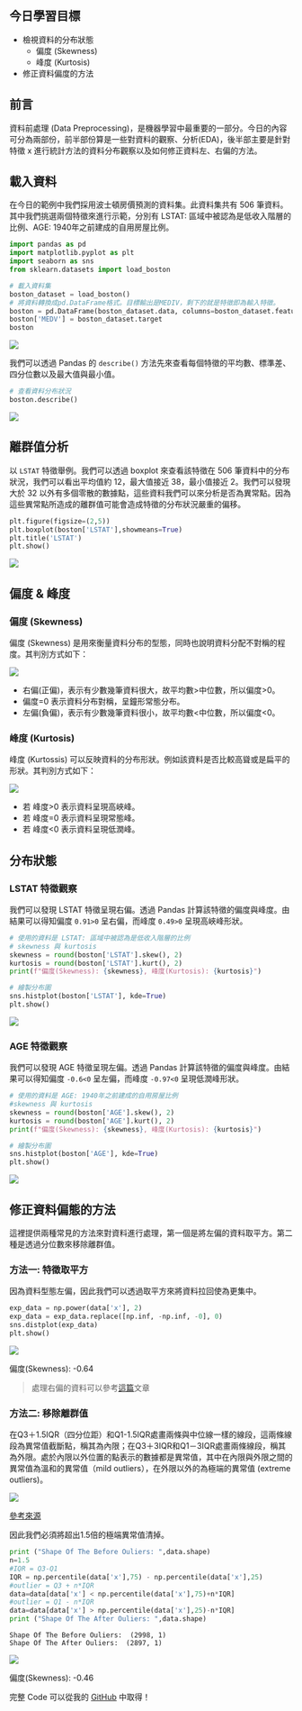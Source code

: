 
## 今日學習目標
- 檢視資料的分布狀態
    - 偏度 (Skewness)
    - 峰度 (Kurtosis)
- 修正資料偏度的方法

## 前言
資料前處理 (Data Preprocessing)，是機器學習中最重要的一部分。今日的內容可分為兩部份，前半部份算是一些對資料的觀察、分析(EDA)，後半部主要是針對特徵 x 進行統計方法的資料分布觀察以及如何修正資料左、右偏的方法。

## 載入資料
在今日的範例中我們採用波士頓房價預測的資料集。此資料集共有 506 筆資料。其中我們挑選兩個特徵來進行示範，分別有 LSTAT: 區域中被認為是低收入階層的比例、AGE: 1940年之前建成的自用房屋比例。

```py
import pandas as pd  
import matplotlib.pyplot as plt 
import seaborn as sns 
from sklearn.datasets import load_boston

# 載入資料集
boston_dataset = load_boston()
# 將資料轉換成pd.DataFrame格式。目標輸出是MEDIV，剩下的就是特徵即為輸入特徵。
boston = pd.DataFrame(boston_dataset.data, columns=boston_dataset.feature_names)
boston['MEDV'] = boston_dataset.target
boston
```

![](./image/img23-1.png)

我們可以透過 Pandas 的 `describe()` 方法先來查看每個特徵的平均數、標準差、四分位數以及最大值與最小值。

```py
# 查看資料分布狀況
boston.describe()
```

![](./image/img23-2.png)

## 離群值分析
以 `LSTAT` 特徵舉例。我們可以透過 boxplot 來查看該特徵在 506 筆資料中的分布狀況，我們可以看出平均值約 12，最大值接近 38，最小值接近 2。我們可以發現大於 32 以外有多個零散的數據點，這些資料我們可以來分析是否為異常點。因為這些異常點所造成的離群值可能會造成特徵的分布狀況嚴重的偏移。

```python
plt.figure(figsize=(2,5))
plt.boxplot(boston['LSTAT'],showmeans=True)
plt.title('LSTAT')
plt.show()
```

![](./image/img23-3.png)


## 偏度 & 峰度
### 偏度 (Skewness)
偏度 (Skewness) 是用來衡量資料分布的型態，同時也說明資料分配不對稱的程度。其判別方式如下：

![](./image/img23-4.png)

- 右偏(正偏)，表示有少數幾筆資料很大，故平均數>中位數，所以偏度>0。
- 偏度=0 表示資料分布對稱，呈鐘形常態分布。
- 左偏(負偏)，表示有少數幾筆資料很小，故平均數<中位數，所以偏度<0。

### 峰度 (Kurtosis)
峰度 (Kurtossis) 可以反映資料的分布形狀。例如該資料是否比較高聳或是扁平的形狀。其判別方式如下：

![](./image/img23-5.png)

- 若 峰度>0 表示資料呈現高峽峰。
- 若 峰度=0 表示資料呈現常態峰。
- 若 峰度<0 表示資料呈現低潤峰。

## 分布狀態
### LSTAT 特徵觀察
我們可以發現 LSTAT 特徵呈現右偏。透過 Pandas 計算該特徵的偏度與峰度。由結果可以得知偏度 `0.91>0` 呈右偏，而峰度 `0.49>0` 呈現高峽峰形狀。

```py
# 使用的資料是 LSTAT: 區域中被認為是低收入階層的比例
# skewness 與 kurtosis
skewness = round(boston['LSTAT'].skew(), 2)
kurtosis = round(boston['LSTAT'].kurt(), 2)
print(f"偏度(Skewness): {skewness}, 峰度(Kurtosis): {kurtosis}")

# 繪製分布圖
sns.histplot(boston['LSTAT'], kde=True)
plt.show()
```

![](./image/img23-6.png)

### AGE 特徵觀察
我們可以發現 AGE 特徵呈現左偏。透過 Pandas 計算該特徵的偏度與峰度。由結果可以得知偏度 `-0.6<0` 呈左偏，而峰度 `-0.97<0` 呈現低潤峰形狀。

```py
# 使用的資料是 AGE: 1940年之前建成的自用房屋比例
#skewness 與 kurtosis
skewness = round(boston['AGE'].skew(), 2)
kurtosis = round(boston['AGE'].kurt(), 2)
print(f"偏度(Skewness): {skewness}, 峰度(Kurtosis): {kurtosis}")

# 繪製分布圖
sns.histplot(boston['AGE'], kde=True)
plt.show()
```

![](./image/img23-7.png)


## 修正資料偏態的方法
這裡提供兩種常見的方法來對資料進行處理，第一個是將左偏的資料取平方。第二種是透過分位數來移除離群值。

### 方法一: 特徵取平方
因為資料型態左偏，因此我們可以透過取平方來將資料拉回使為更集中。

```python
exp_data = np.power(data['x'], 2)
exp_data = exp_data.replace([np.inf, -np.inf, -0], 0)
sns.distplot(exp_data)
plt.show()
```

![](/images/posts/AI/2021/img1100402-5.png)

偏度(Skewness): -0.64

> 處理右偏的資料可以參考[這篇](https://medium.com/%E4%BA%82%E9%BB%9E%E6%8A%80%E8%83%BD%E6%A8%B9%E7%9A%84%E4%BA%BA%E7%94%9F/5%E7%A8%AE%E4%BF%AE%E6%AD%A3%E8%B3%87%E6%96%99%E5%81%8F%E6%85%8B%E7%9A%84%E6%96%B9%E6%B3%95%E5%8F%8A%E5%85%B6python%E6%87%89%E7%94%A8-c387c4f32ebe)文章

### 方法二: 移除離群值
在Q3＋1.5IQR（四分位距）和Q1-1.5IQR處畫兩條與中位線一樣的線段，這兩條線段為異常值截斷點，稱其為內限；在Q3＋3IQR和Q1－3IQR處畫兩條線段，稱其為外限。處於內限以外位置的點表示的數據都是異常值，其中在內限與外限之間的異常值為溫和的異常值（mild outliers），在外限以外的為極端的異常值 (extreme outliers)。

![](https://wiki.mbalib.com/w/images/thumb/9/97/%E7%AE%B1%E7%BA%BF%E5%9B%BE%E5%9B%BE%E7%A4%BA.jpg/400px-%E7%AE%B1%E7%BA%BF%E5%9B%BE%E5%9B%BE%E7%A4%BA.jpg)

[參考來源](https://wiki.mbalib.com/zh-tw/%E7%AE%B1%E7%BA%BF%E5%9B%BE)

因此我們必須將超出1.5倍的極端異常值清掉。

```python
print ("Shape Of The Before Ouliers: ",data.shape)
n=1.5
#IQR = Q3-Q1
IQR = np.percentile(data['x'],75) - np.percentile(data['x'],25)
#outlier = Q3 + n*IQR 
data=data[data['x'] < np.percentile(data['x'],75)+n*IQR]
#outlier = Q1 - n*IQR 
data=data[data['x'] > np.percentile(data['x'],25)-n*IQR]
print ("Shape Of The After Ouliers: ",data.shape)
```

```
Shape Of The Before Ouliers:  (2998, 1)
Shape Of The After Ouliers:  (2897, 1)
```

![](/images/posts/AI/2021/img1100402-6.png)

偏度(Skewness): -0.46

完整 Code 可以從我的 [GitHub](https://github.com/1010code/python-outliers-clean) 中取得！